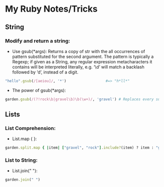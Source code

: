 # My Ruby Notes/Tricks

## String

### Modify and return a string:

- Use gsub(*args): Returns a copy of str with the all occurrences of pattern substituted for the second argument. The pattern is typically a Regexp; if given as a String, any regular expression metacharacters it contains will be interpreted literally, e.g. ‘\d’ will match a backlash followed by ‘d’, instead of a digit.

```.rb
"hello".gsub(/[aeiou]/, '*')                  #=> "h*ll*"
```

- The power of gsub(*args):

```.rb
garden.gsub(/(?!rock\b|gravel\b)\b(\w+)/, 'gravel') # Replaces every substring in garden which isn't gravel or rock with gravel.
```

## Lists

### List Comprehension:

- List.map { }:

```.rb
garden.split.map { |item| ["gravel", "rock"].include?(item) ? item : "gravel" }
```

### List to String:

- List.join(" "):

```.rb
garden.join(" ")
```

